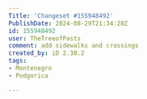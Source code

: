 ```yaml
---
Title: 'Changeset #155948492'
PublishDate: 2024-08-29T21:34:28Z
id: 155948492
user: TheTreeofPasts
comment: add sidewalks and crossings
created_by: iD 2.30.2
tags:
- Montenegro
- Podgorica

---
```

